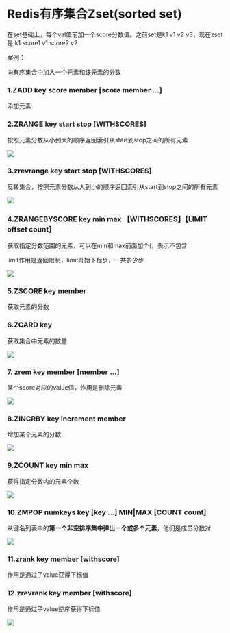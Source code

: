 # Redis有序集合Zset(sorted set)

在set基础上，每个val值前加一个score分数值。之前set是k1 v1 v2 v3，现在zset是 k1 score1 v1 score2 v2

案例：

向有序集合中加入一个元素和该元素的分数

### 1.ZADD key score member [score member ...] 

添加元素

### 2.ZRANGE key start stop [WITHSCORES]

按照元素分数从小到大的顺序返回索引从start到stop之间的所有元素

![](images/51.zset-zrange.png)

### 3.zrevrange key start stop [WITHSCORES]

反转集合，按照元素分数从大到小的顺序返回索引从start到stop之间的所有元素

![](images/52.zset-zrevrange.png)

### 4.ZRANGEBYSCORE key min max 【WITHSCORES】【LIMIT offset count】

获取指定分数范围的元素，可以在min和max前面加个(，表示不包含

limit作用是返回限制，limit开始下标步，一共多少步

![](images/53.zset-zrangebyscore.png)

### 5.ZSCORE key member

获取元素的分数

### 6.ZCARD key

获取集合中元素的数量

![](images/54.zset-zcard.png)

### 7. zrem key member [member ...]

某个score对应的value值，作用是删除元素

![](images/55.zset-zrem.png)

### 8.ZINCRBY key increment member

增加某个元素的分数

![](images/56.zset-incrby.png)

### 9.ZCOUNT key min max

获得指定分数内的元素个数

![](images/57.zset-zcount.png)

### 10.ZMPOP numkeys key [key ...] MIN|MAX [COUNT count]

从键名列表中的**第一个非空排序集中弹出一个或多个元素**，他们是成员分数对

![](images/58.zset-zmpop.jpg)

### 11.zrank key member [withscore]

作用是通过子value获得下标值

### 12.zrevrank key member [withscore]

作用是通过子value逆序获得下标值

![](images/59.zset-zrank.png)




